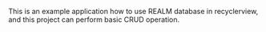 This is an example application how to use REALM database in recyclerview, and this project can perform basic CRUD operation. 
